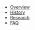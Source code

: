 - [Overview](overview.md)
- [History](architecture.md)
- [Research](research.md)
- [FAQ](https://github.com/maximnl/mais/issues)

